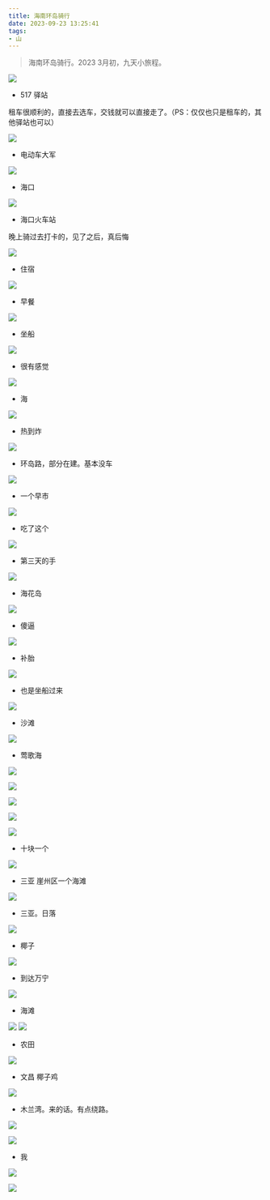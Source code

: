 ```yaml
---
title: 海南环岛骑行
date: 2023-09-23 13:25:41
tags:
- 山 
---
```



> 海南环岛骑行。2023 3月初，九天小旅程。

![](../images/c889819f96f40548d782a2dca43c5c4e.jpeg)


- 517 驿站

租车很顺利的，直接去选车，交钱就可以直接走了。（PS：仅仅也只是租车的，其他驿站也可以）
<!--more-->

![](../images/8802bcfeed5a5e86ea448d41ba9dc6f8.jpeg)

- 电动车大军

![](../images/61071e26701fa5ed6a250230601d95f1.jpeg)

- 海口

![](../images/60e54345ee298480b03a2059a7c47743.jpeg)

- 海口火车站

晚上骑过去打卡的，见了之后，真后悔

![](../images/755dd8165206312bad3917c2a2ae2d35.jpeg)

- 住宿

![](../images/8f9d46ea73989ed0da7c000352f12bb5.jpeg)

- 早餐

![](../images/1c720086634b92056619ec0d0437b1f6.jpeg)

- 坐船

![](../images/98de6cd5bebcaba0c3e9e64882353156.jpeg)

- 很有感觉

![](../images/0f387fcf9613713baabcd0bb56e107ce.jpeg)

- 海 

![](../images/c4295442aa9d935b2f07290e0baf4878.jpeg)

- 热到炸

![](../images/8188ec01067e3d5b2e5e15fdb17ee7ac.jpeg)

- 环岛路，部分在建。基本没车

![](../images/bb482cf887d9b4d86950c165003d35b9.jpeg)

- 一个早市

![](../images/8ab84523208e5718344cf70ad737a2df.jpeg)

- 吃了这个

![](../images/c505ff4e230b54967ede3661ec75b0f9.jpeg)

- 第三天的手

![](../images/cba6924f08aae16c8afd22a84dfa5cda.jpeg)

- 海花岛

![](../images/f6aaffbe3683db601afb8ad7b9fa6b89.jpeg)

- 傻逼

![](../images/d7fa96b36c59dafa79f1ffade31e0ac8.jpeg)

- 补胎

![](../images/6249b0134a6338072637ca94540a50ed.jpeg)

- 也是坐船过来

![](../images/a9eb562f2024eaf021f241d24caae0e7.jpeg)

- 沙滩

![](../images/06ab3e4c858da623df264f291af0b7f3.jpeg)

- 莺歌海

![](../images/ac27b320266ed0f09d0b88c64bdcd2f0.jpeg)

![](../images/29c4a12992f84270667235f5e421ee5e.jpeg)

![](../images/263baa087456183534f0ed0d5e6fe370.jpeg)

![](../images/b3373c808633e23a172b4d6b2676840f.jpeg)

![](../images/a38cf615f0a4993de5d133d434ca2184.jpeg)

- 十块一个

![](../images/0af2a5bb2072cec0f56e30829c7ae635.jpeg)

- 三亚 崖州区一个海滩

![](../images/57b022875a272daed9d7fbd730a71d73.jpeg)

- 三亚。日落

![](../images/082456f72d5f691dd34ba580ea00c2ff.jpeg)

- 椰子

![](../images/e4495286de650f33f441291b9d8b9312.jpeg)

- 到达万宁

![](../images/28236ceebb8aabd594ed388fd8f2c856.jpeg)

- 海滩

![](../images/522ff38bdc5c5b3d79daf48bb9817a6e.jpeg)
![](../images/2fa1bdb0e4ccb4635189df0bc86899a3.jpeg)

- 农田

![](../images/da93a60223934dd99bcca779887c3150.jpeg)

- 文昌 椰子鸡

![](../images/a2c29b8290d2ad75e367e21e61458161.jpeg)

- 木兰湾。来的话。有点绕路。

![](../images/e8ff168b2fdbb8cd23e71f146b66e262.jpeg)

![](../images/96a903ec4e1623c3de2e998a2209f74d.jpeg)

- 我

![](../images/19d229992a870aa6deac88665cfa14ad.jpeg)

![](../images/cccdff26f1a1875238d0d75b85613863.jpeg)




